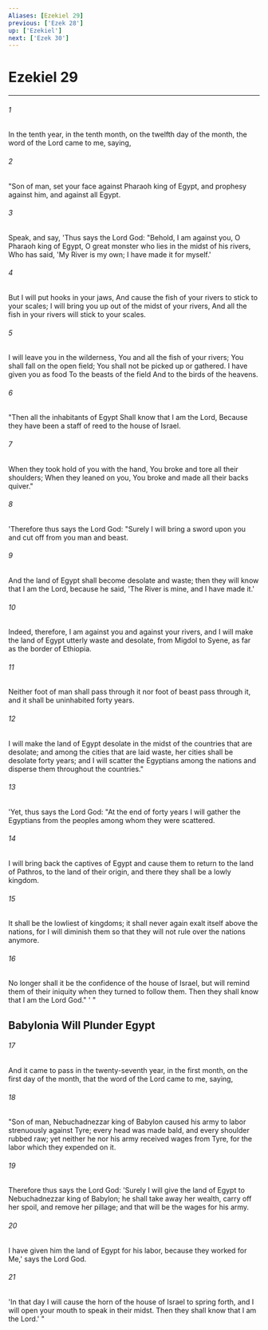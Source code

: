 ```yaml
---
Aliases: [Ezekiel 29]
previous: ['Ezek 28']
up: ['Ezekiel']
next: ['Ezek 30']
---
```

# Ezekiel 29

***


###### 1 
In the tenth year, in the tenth month, on the twelfth day of the month, the word of the Lord came to me, saying, 

###### 2 
"Son of man, set your face against Pharaoh king of Egypt, and prophesy against him, and against all Egypt. 

###### 3 
Speak, and say, 'Thus says the Lord God: "Behold, I am against you, O Pharaoh king of Egypt, O great monster who lies in the midst of his rivers, Who has said, 'My River is my own; I have made it for myself.' 

###### 4 
But I will put hooks in your jaws, And cause the fish of your rivers to stick to your scales; I will bring you up out of the midst of your rivers, And all the fish in your rivers will stick to your scales. 

###### 5 
I will leave you in the wilderness, You and all the fish of your rivers; You shall fall on the open field; You shall not be picked up or gathered. I have given you as food To the beasts of the field And to the birds of the heavens. 

###### 6 
"Then all the inhabitants of Egypt Shall know that I am the Lord, Because they have been a staff of reed to the house of Israel. 

###### 7 
When they took hold of you with the hand, You broke and tore all their shoulders; When they leaned on you, You broke and made all their backs quiver." 

###### 8 
'Therefore thus says the Lord God: "Surely I will bring a sword upon you and cut off from you man and beast. 

###### 9 
And the land of Egypt shall become desolate and waste; then they will know that I am the Lord, because he said, 'The River is mine, and I have made it.' 

###### 10 
Indeed, therefore, I am against you and against your rivers, and I will make the land of Egypt utterly waste and desolate, from Migdol to Syene, as far as the border of Ethiopia. 

###### 11 
Neither foot of man shall pass through it nor foot of beast pass through it, and it shall be uninhabited forty years. 

###### 12 
I will make the land of Egypt desolate in the midst of the countries that are desolate; and among the cities that are laid waste, her cities shall be desolate forty years; and I will scatter the Egyptians among the nations and disperse them throughout the countries." 

###### 13 
'Yet, thus says the Lord God: "At the end of forty years I will gather the Egyptians from the peoples among whom they were scattered. 

###### 14 
I will bring back the captives of Egypt and cause them to return to the land of Pathros, to the land of their origin, and there they shall be a lowly kingdom. 

###### 15 
It shall be the lowliest of kingdoms; it shall never again exalt itself above the nations, for I will diminish them so that they will not rule over the nations anymore. 

###### 16 
No longer shall it be the confidence of the house of Israel, but will remind them of their iniquity when they turned to follow them. Then they shall know that I am the Lord God." ' " 

## Babylonia Will Plunder Egypt 

###### 17 
And it came to pass in the twenty-seventh year, in the first month, on the first day of the month, that the word of the Lord came to me, saying, 

###### 18 
"Son of man, Nebuchadnezzar king of Babylon caused his army to labor strenuously against Tyre; every head was made bald, and every shoulder rubbed raw; yet neither he nor his army received wages from Tyre, for the labor which they expended on it. 

###### 19 
Therefore thus says the Lord God: 'Surely I will give the land of Egypt to Nebuchadnezzar king of Babylon; he shall take away her wealth, carry off her spoil, and remove her pillage; and that will be the wages for his army. 

###### 20 
I have given him the land of Egypt for his labor, because they worked for Me,' says the Lord God. 

###### 21 
'In that day I will cause the horn of the house of Israel to spring forth, and I will open your mouth to speak in their midst. Then they shall know that I am the Lord.' "

